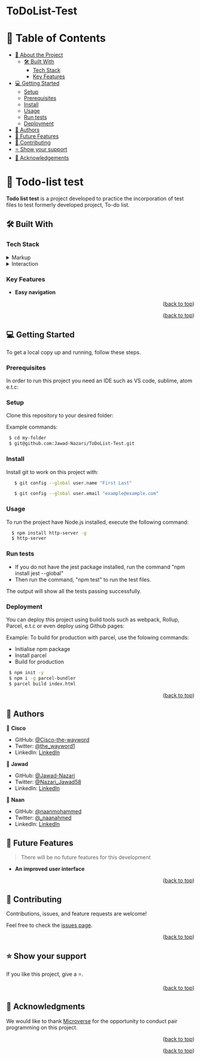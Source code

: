 # ToDoList-Test

<a name="readme-top"></a>

<!-- TABLE OF CONTENTS -->

# 📗 Table of Contents

- [📖 About the Project](#about-project)
  - [🛠 Built With](#built-with)
    - [Tech Stack](#tech-stack)
    - [Key Features](#key-features)
- [💻 Getting Started](#getting-started)
  - [Setup](#setup)
  - [Prerequisites](#prerequisites)
  - [Install](#install)
  - [Usage](#usage)
  - [Run tests](#run-tests)
  - [Deployment](#triangular_flag_on_post-deployment)
- [👥 Authors](#authors)
- [🔭 Future Features](#future-features)
- [🤝 Contributing](#contributing)
- [⭐️ Show your support](#support)
- [🙏 Acknowledgements](#acknowledgements)

<!-- PROJECT DESCRIPTION -->

# 📖 Todo-list test <a name="about-project"></a>

**Todo list test** is a project developed to practice the incorporation of test files to test formerly developed project, To-do list.

## 🛠 Built With <a name="built-with"></a>

### Tech Stack <a name="tech-stack"></a>

<details>
  <summary>Markup</summary>
  <ul>
    <li><a href="https://html5.org/">HTML5</a></li>
  </ul>
</details>

<details>
<summary>Interaction</summary>
  <ul>
    <li><a href="https://developer.mozilla.org/en-US/docs/Web/JavaScript">JavaScript</a></li>
  </ul>
</details>

<!-- Features -->

### Key Features <a name="key-features"></a>

- **Easy navigation**

<p align="right">(<a href="#readme-top">back to top</a>)</p>

<p align="right">(<a href="#readme-top">back to top</a>)</p>

<!-- GETTING STARTED -->

## 💻 Getting Started <a name="getting-started"></a>

To get a local copy up and running, follow these steps.

### Prerequisites

In order to run this project you need an IDE such as VS code, sublime, atom e.t.c:

### Setup

Clone this repository to your desired folder:

Example commands:

```sh
 $ cd my-folder
 $ git@github.com:Jawad-Nazari/ToDoList-Test.git
```

### Install

Install git to work on this project with:

```sh
   $ git config --global user.name "First Last"

   $ git config --global user.email "example@example.com"
```

### Usage

To run the project have Node.js installed, execute the following command:

```sh
  $ npm install http-server -g
  $ http-server
```
### Run tests

- If you do not have the jest package installed, run the command "npm install jest --global"
- Then run the command, "npm test" to run the test files.

The output will show all the tests passing successfully.

### Deployment

You can deploy this project using build tools such as webpack, Rollup, Parcel, e.t.c or even deploy using Github pages:

Example: To build for production with parcel, use the folowing commands:

- Initialise npm package
- Install parcel
- Build for production

```sh
 $ npm init -y
 $ npm i -g parcel-bundler
 $ parcel build index.html
```

<p align="right">(<a href="#readme-top">back to top</a>)</p>

<!-- AUTHORS -->

## 👥 Authors <a name="authors"></a>

👤 **Cisco**

- GitHub: [@Cisco-the-wayword](https://github.com/Cisco-the-wayword)
- Twitter: [@the_wayword1](https://twitter.com/the_wayword1)
- LinkedIn: [LinkedIn](https://www.linkedin.com/in/boluwatife-adegboyega-9397a81b3/)

👤 **Jawad**

- GitHub: [@Jawad-Nazari](https://github.com/Jawad-Nazari)
- Twitter: [@Nazari_Jawad58](https://twitter.com/Nazari_Jawad58)
- LinkedIn: [LinkedIn](https://www.linkedin.com/in/jawad-nazari/)

👤 **Naan**

- GitHub: [@naanmohammed](https://github.com/naanahmed)
- Twitter: [@_naanahmed](https://twitter.com/_naanahmed)
- LinkedIn: [LinkedIn](https://linkedin.com/in/naanahmed)
<!-- FUTURE FEATURES -->

## 🔭 Future Features <a name="future-features"></a>

> There will be no future features for this development

- **An improved user interface**

<p align="right">(<a href="#readme-top">back to top</a>)</p>

<!-- CONTRIBUTING -->

## 🤝 Contributing <a name="contributing"></a>

Contributions, issues, and feature requests are welcome!

Feel free to check the [issues page](../../issues/).

<p align="right">(<a href="#readme-top">back to top</a>)</p>

<!-- SUPPORT -->

## ⭐️ Show your support <a name="support"></a>

If you like this project, give a ⭐️.

<p align="right">(<a href="#readme-top">back to top</a>)</p>

<!-- ACKNOWLEDGEMENTS -->

## 🙏 Acknowledgments <a name="acknowledgements"></a>

We would like to thank [Microverse](https://www.microverse.org/go?utm_source=google&utm_medium=paid&utm_campaign=search_europe&gclid=CjwKCAjwq-WgBhBMEiwAzKSH6IxBgyh61fi4WRuQvUsaGigJMuzzc9177uC6mhMwXeriUDendiuvChoC20wQAvD_BwE) for the opportunity to conduct pair programming on this project.

<p align="right">(<a href="#readme-top">back to top</a>)</p>

<p align="right">(<a href="#readme-top">back to top</a>)</p>

